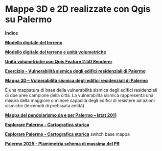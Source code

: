 # Mappe 3D e 2D realizzate con Qgis su Palermo





**Indice**

[**Modello digitale del terreno**](https://gbvitrano.github.io/mappe2-3d/dem_palermo)

[**Modello digitale del terreno e unità volumetriche**](https://gbvitrano.github.io/mappe2-3d/dem_volumetrie_pa)

[**Unità volumetriche con Qgis Feature 2.5D Renderer**](https://gbvitrano.github.io/mappe2-3d/cs_pa_3d/)

[**Esercizio - Vulnerabilità sismica degli edifici residenziali di Palermo**](https://gbvitrano.github.io/mappe2-3d/vuln-sismica-pa) 

[**Mappa 3D – Vulnerabilità sismica degli edifici residenziali di Palermo**](https://gbvitrano.github.io/mappe2-3d/vuln_sismica-pa-3d/)

È una mappatura di base della vulnerabilità sismica degli edifici residenziali di due aree campione della città.
La vulnerabilità sismica rappresenta una misura della maggiore o minore capacità degli edifici di resistere ad azioni sismiche (terremoti di prefissata entità)

[**Mappa del pendolarismo da e per Palermo – Istat 2011**](https://gbvitrano.github.io/mappe2-3d/pendolarismo/)

[**Esplorare Palermo - Cartografica storica**](https://gbvitrano.github.io/mappe2-3d/carto_storica)

[**Esplorare Palermo - Cartografica storica**](https://gbvitrano.github.io/mappe2-3d/carto_storica/index_02.html) switch base mappa

[**Palermo 2025 - Plamimetria schema di massima del PR**](https://gbvitrano.github.io/mappe2-3d/prg_2025/prg_2015.html)

